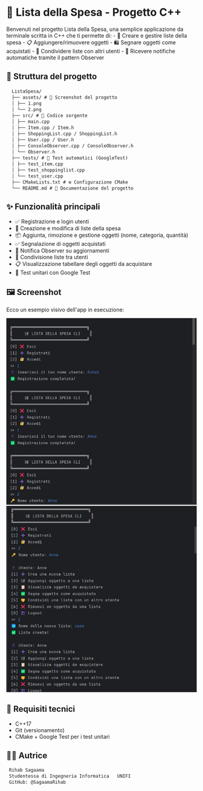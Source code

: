 # 🛒 Lista della Spesa - Progetto C++ 

Benvenuti nel progetto Lista della Spesa, una semplice applicazione da terminale scritta in C++ che ti permette di:
    -  👥  Creare e gestire liste della spesa
     - 📋 Aggiungere/rimuovere oggetti
     - 🛍️ Segnare oggetti come acquistati
     - 🔄 Condividere liste con altri utenti
    - 🔔 Ricevere notifiche automatiche tramite il pattern Observer

## 📁 Struttura del progetto

      ListaSpesa/
      ├── assets/ # 📸 Screenshot del progetto
      │ ├── 1.png
      │ └── 2.png
      ├── src/ # 🧠 Codice sorgente
      │ ├── main.cpp
      │ ├── Item.cpp / Item.h
      │ ├── ShoppingList.cpp / ShoppingList.h
      │ ├── User.cpp / User.h
      │ ├── ConsoleObserver.cpp / ConsoleObserver.h
      │ └── Observer.h
      ├── tests/ # 🧪 Test automatici (GoogleTest)
      │ ├── test_item.cpp
      │ ├── test_shoppinglist.cpp
      │ └── test_user.cpp
      ├── CMakeLists.txt # ⚙️ Configurazione CMake
      └── README.md # 📘 Documentazione del progetto

## ✨ Funzionalità principali

-   ✅  Registrazione e login utenti
-   🛒  Creazione e modifica di liste della spesa
-   📦 Aggiunta, rimozione e gestione oggetti (nome, categoria, quantità)
-   ✅ Segnalazione di oggetti acquistati
-   🔔 Notifica Observer su aggiornamenti
-   🤝 Condivisione liste tra utenti
-   📋 Visualizzazione tabellare degli oggetti da acquistare
-  🧪 Test unitari con Google Test

## 🖼️ Screenshot

Ecco un esempio visivo dell'app in esecuzione:

![1](assets/1.png)
![2](assets/2.png)

## 🔧 Requisiti tecnici

- C++17
- Git (versionamento)
- CMake + Google Test per i test unitari

## 👩‍💻  Autrice

     Rihab Sagaama
     Studentessa di Ingegneria Informatica   UNIFI
     GitHub: @SagaamaRihab

